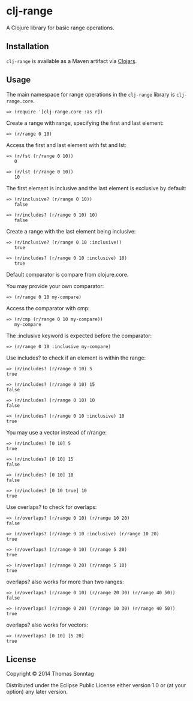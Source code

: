 # clj-range

A Clojure library for basic range operations.

## Installation

`clj-range` is available as a Maven artifact via [Clojars](http://clojars.org/clj-range).

## Usage

The main namespace for range operations in the `clj-range` library is `clj-range.core`.

    => (require '[clj-range.core :as r])

Create a range with range, specifying the first and last element:

    => (r/range 0 10)

Access the first and last element with fst and lst:

    => (r/fst (r/range 0 10))
       0

    => (r/lst (r/range 0 10))
       10

The first element is inclusive and the last element is exclusive by default:

    => (r/inclusive? (r/range 0 10)) 
       false

    => (r/includes? (r/range 0 10) 10)
       false

Create a range with the last element being inclusive:

    => (r/inclusive? (r/range 0 10 :inclusive)) 
       true

    => (r/includes? (r/range 0 10 :inclusive) 10)
       true

Default comparator is compare from clojure.core.

You may provide your own comparator:

    => (r/range 0 10 my-compare)

Access the comparator with cmp:

    => (r/cmp (r/range 0 10 my-compare))
       my-compare

The :inclusive keyword is expected before the comparator:

    => (r/range 0 10 :inclusive my-compare)

Use includes? to check if an element is within the range:

    => (r/includes? (r/range 0 10) 5 
    true

    => (r/includes? (r/range 0 10) 15 
    false

    => (r/includes? (r/range 0 10) 10 
    false

    => (r/includes? (r/range 0 10 :inclusive) 10 
    true

You may use a vector instead of r/range:

    => (r/includes? [0 10] 5 
    true

    => (r/includes? [0 10] 15 
    false

    => (r/includes? [0 10] 10 
    false

    => (r/includes? [0 10 true] 10 
    true

Use overlaps? to check for overlaps:

    => (r/overlaps? (r/range 0 10) (r/range 10 20)
    false

    => (r/overlaps? (r/range 0 10 :inclusive) (r/range 10 20)
    true

    => (r/overlaps? (r/range 0 10) (r/range 5 20)
    true

    => (r/overlaps? (r/range 0 20) (r/range 5 10)
    true

overlaps? also works for more than two ranges:

    => (r/overlaps? (r/range 0 10) (r/range 20 30) (r/range 40 50))
    false

    => (r/overlaps? (r/range 0 20) (r/range 10 30) (r/range 40 50))
    true

overlaps? also works for vectors:

    => (r/overlaps? [0 10] [5 20]
    true

## License

Copyright © 2014 Thomas Sonntag 

Distributed under the Eclipse Public License either version 1.0 or (at
your option) any later version.
